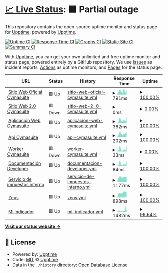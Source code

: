 # [📈 Live Status](https://cymasuite.github.io): <!--live status--> **🟧 Partial outage**

This repository contains the open-source uptime monitor and status page for [Upptime](https://upptime.js.org), powered by [Upptime](https://github.com/upptime/upptime).

[![Uptime CI](https://github.com/CymaSuite/upptime/workflows/Uptime%20CI/badge.svg)](https://github.com/CymaSuite/upptime/actions?query=workflow%3A%22Uptime+CI%22)
[![Response Time CI](https://github.com/CymaSuite/upptime/workflows/Response%20Time%20CI/badge.svg)](https://github.com/CymaSuite/upptime/actions?query=workflow%3A%22Response+Time+CI%22)
[![Graphs CI](https://github.com/CymaSuite/upptime/workflows/Graphs%20CI/badge.svg)](https://github.com/CymaSuite/upptime/actions?query=workflow%3A%22Graphs+CI%22)
[![Static Site CI](https://github.com/CymaSuite/upptime/workflows/Static%20Site%20CI/badge.svg)](https://github.com/CymaSuite/upptime/actions?query=workflow%3A%22Static+Site+CI%22)
[![Summary CI](https://github.com/CymaSuite/upptime/workflows/Summary%20CI/badge.svg)](https://github.com/CymaSuite/upptime/actions?query=workflow%3A%22Summary+CI%22)

With [Upptime](https://upptime.js.org), you can get your own unlimited and free uptime monitor and status page, powered entirely by a GitHub repository. We use [Issues](https://github.com/upptime/upptime/issues) as incident reports, [Actions](https://github.com/CymaSuite/upptime/actions) as uptime monitors, and [Pages](https://cymasuite.github.io) for the status page.

<!--start: status pages-->
<!-- This summary is generated by Upptime (https://github.com/upptime/upptime) -->
<!-- Do not edit this manually, your changes will be overwritten -->
<!-- prettier-ignore -->
| URL | Status | History | Response Time | Uptime |
| --- | ------ | ------- | ------------- | ------ |
| <img alt="" src="https://icons.duckduckgo.com/ip3/www.cymasuite.com.ico" height="13"> [Sitio Web Oficial Cymasuite](https://www.cymasuite.com) | 🟩 Up | [sitio-web-oficial-cymasuite.yml](https://github.com/CymaSuite/upptime/commits/HEAD/history/sitio-web-oficial-cymasuite.yml) | <details><summary><img alt="Response time graph" src="./graphs/sitio-web-oficial-cymasuite/response-time-week.png" height="20"> 791ms</summary><br><a href="https://CymaSuite.github.io/upptime/history/sitio-web-oficial-cymasuite"><img alt="Response time 1410" src="https://img.shields.io/endpoint?url=https%3A%2F%2Fraw.githubusercontent.com%2FCymaSuite%2Fupptime%2FHEAD%2Fapi%2Fsitio-web-oficial-cymasuite%2Fresponse-time.json"></a><br><a href="https://CymaSuite.github.io/upptime/history/sitio-web-oficial-cymasuite"><img alt="24-hour response time 987" src="https://img.shields.io/endpoint?url=https%3A%2F%2Fraw.githubusercontent.com%2FCymaSuite%2Fupptime%2FHEAD%2Fapi%2Fsitio-web-oficial-cymasuite%2Fresponse-time-day.json"></a><br><a href="https://CymaSuite.github.io/upptime/history/sitio-web-oficial-cymasuite"><img alt="7-day response time 791" src="https://img.shields.io/endpoint?url=https%3A%2F%2Fraw.githubusercontent.com%2FCymaSuite%2Fupptime%2FHEAD%2Fapi%2Fsitio-web-oficial-cymasuite%2Fresponse-time-week.json"></a><br><a href="https://CymaSuite.github.io/upptime/history/sitio-web-oficial-cymasuite"><img alt="30-day response time 729" src="https://img.shields.io/endpoint?url=https%3A%2F%2Fraw.githubusercontent.com%2FCymaSuite%2Fupptime%2FHEAD%2Fapi%2Fsitio-web-oficial-cymasuite%2Fresponse-time-month.json"></a><br><a href="https://CymaSuite.github.io/upptime/history/sitio-web-oficial-cymasuite"><img alt="1-year response time 1791" src="https://img.shields.io/endpoint?url=https%3A%2F%2Fraw.githubusercontent.com%2FCymaSuite%2Fupptime%2FHEAD%2Fapi%2Fsitio-web-oficial-cymasuite%2Fresponse-time-year.json"></a></details> | <details><summary><a href="https://CymaSuite.github.io/upptime/history/sitio-web-oficial-cymasuite">100.00%</a></summary><a href="https://CymaSuite.github.io/upptime/history/sitio-web-oficial-cymasuite"><img alt="All-time uptime 99.65%" src="https://img.shields.io/endpoint?url=https%3A%2F%2Fraw.githubusercontent.com%2FCymaSuite%2Fupptime%2FHEAD%2Fapi%2Fsitio-web-oficial-cymasuite%2Fuptime.json"></a><br><a href="https://CymaSuite.github.io/upptime/history/sitio-web-oficial-cymasuite"><img alt="24-hour uptime 100.00%" src="https://img.shields.io/endpoint?url=https%3A%2F%2Fraw.githubusercontent.com%2FCymaSuite%2Fupptime%2FHEAD%2Fapi%2Fsitio-web-oficial-cymasuite%2Fuptime-day.json"></a><br><a href="https://CymaSuite.github.io/upptime/history/sitio-web-oficial-cymasuite"><img alt="7-day uptime 100.00%" src="https://img.shields.io/endpoint?url=https%3A%2F%2Fraw.githubusercontent.com%2FCymaSuite%2Fupptime%2FHEAD%2Fapi%2Fsitio-web-oficial-cymasuite%2Fuptime-week.json"></a><br><a href="https://CymaSuite.github.io/upptime/history/sitio-web-oficial-cymasuite"><img alt="30-day uptime 100.00%" src="https://img.shields.io/endpoint?url=https%3A%2F%2Fraw.githubusercontent.com%2FCymaSuite%2Fupptime%2FHEAD%2Fapi%2Fsitio-web-oficial-cymasuite%2Fuptime-month.json"></a><br><a href="https://CymaSuite.github.io/upptime/history/sitio-web-oficial-cymasuite"><img alt="1-year uptime 99.09%" src="https://img.shields.io/endpoint?url=https%3A%2F%2Fraw.githubusercontent.com%2FCymaSuite%2Fupptime%2FHEAD%2Fapi%2Fsitio-web-oficial-cymasuite%2Fuptime-year.json"></a></details>
| <img alt="" src="https://icons.duckduckgo.com/ip3/web.cymasuite.com.ico" height="13"> [Sitio Web 2.0 Cymasuite](https://web.cymasuite.com) | 🟥 Down | [sitio-web-2-0-cymasuite.yml](https://github.com/CymaSuite/upptime/commits/HEAD/history/sitio-web-2-0-cymasuite.yml) | <details><summary><img alt="Response time graph" src="./graphs/sitio-web-2-0-cymasuite/response-time-week.png" height="20"> 0ms</summary><br><a href="https://CymaSuite.github.io/upptime/history/sitio-web-2-0-cymasuite"><img alt="Response time 0" src="https://img.shields.io/endpoint?url=https%3A%2F%2Fraw.githubusercontent.com%2FCymaSuite%2Fupptime%2FHEAD%2Fapi%2Fsitio-web-2-0-cymasuite%2Fresponse-time.json"></a><br><a href="https://CymaSuite.github.io/upptime/history/sitio-web-2-0-cymasuite"><img alt="24-hour response time 0" src="https://img.shields.io/endpoint?url=https%3A%2F%2Fraw.githubusercontent.com%2FCymaSuite%2Fupptime%2FHEAD%2Fapi%2Fsitio-web-2-0-cymasuite%2Fresponse-time-day.json"></a><br><a href="https://CymaSuite.github.io/upptime/history/sitio-web-2-0-cymasuite"><img alt="7-day response time 0" src="https://img.shields.io/endpoint?url=https%3A%2F%2Fraw.githubusercontent.com%2FCymaSuite%2Fupptime%2FHEAD%2Fapi%2Fsitio-web-2-0-cymasuite%2Fresponse-time-week.json"></a><br><a href="https://CymaSuite.github.io/upptime/history/sitio-web-2-0-cymasuite"><img alt="30-day response time 0" src="https://img.shields.io/endpoint?url=https%3A%2F%2Fraw.githubusercontent.com%2FCymaSuite%2Fupptime%2FHEAD%2Fapi%2Fsitio-web-2-0-cymasuite%2Fresponse-time-month.json"></a><br><a href="https://CymaSuite.github.io/upptime/history/sitio-web-2-0-cymasuite"><img alt="1-year response time 0" src="https://img.shields.io/endpoint?url=https%3A%2F%2Fraw.githubusercontent.com%2FCymaSuite%2Fupptime%2FHEAD%2Fapi%2Fsitio-web-2-0-cymasuite%2Fresponse-time-year.json"></a></details> | <details><summary><a href="https://CymaSuite.github.io/upptime/history/sitio-web-2-0-cymasuite">0.00%</a></summary><a href="https://CymaSuite.github.io/upptime/history/sitio-web-2-0-cymasuite"><img alt="All-time uptime 0.71%" src="https://img.shields.io/endpoint?url=https%3A%2F%2Fraw.githubusercontent.com%2FCymaSuite%2Fupptime%2FHEAD%2Fapi%2Fsitio-web-2-0-cymasuite%2Fuptime.json"></a><br><a href="https://CymaSuite.github.io/upptime/history/sitio-web-2-0-cymasuite"><img alt="24-hour uptime 0.00%" src="https://img.shields.io/endpoint?url=https%3A%2F%2Fraw.githubusercontent.com%2FCymaSuite%2Fupptime%2FHEAD%2Fapi%2Fsitio-web-2-0-cymasuite%2Fuptime-day.json"></a><br><a href="https://CymaSuite.github.io/upptime/history/sitio-web-2-0-cymasuite"><img alt="7-day uptime 0.00%" src="https://img.shields.io/endpoint?url=https%3A%2F%2Fraw.githubusercontent.com%2FCymaSuite%2Fupptime%2FHEAD%2Fapi%2Fsitio-web-2-0-cymasuite%2Fuptime-week.json"></a><br><a href="https://CymaSuite.github.io/upptime/history/sitio-web-2-0-cymasuite"><img alt="30-day uptime 0.00%" src="https://img.shields.io/endpoint?url=https%3A%2F%2Fraw.githubusercontent.com%2FCymaSuite%2Fupptime%2FHEAD%2Fapi%2Fsitio-web-2-0-cymasuite%2Fuptime-month.json"></a><br><a href="https://CymaSuite.github.io/upptime/history/sitio-web-2-0-cymasuite"><img alt="1-year uptime 0.00%" src="https://img.shields.io/endpoint?url=https%3A%2F%2Fraw.githubusercontent.com%2FCymaSuite%2Fupptime%2FHEAD%2Fapi%2Fsitio-web-2-0-cymasuite%2Fuptime-year.json"></a></details>
| <img alt="" src="https://icons.duckduckgo.com/ip3/app.cymasuite.com.ico" height="13"> [Aplicación Web Cymasuite](https://app.cymasuite.com) | 🟩 Up | [aplicacion-web-cymasuite.yml](https://github.com/CymaSuite/upptime/commits/HEAD/history/aplicacion-web-cymasuite.yml) | <details><summary><img alt="Response time graph" src="./graphs/aplicacion-web-cymasuite/response-time-week.png" height="20"> 382ms</summary><br><a href="https://CymaSuite.github.io/upptime/history/aplicacion-web-cymasuite"><img alt="Response time 423" src="https://img.shields.io/endpoint?url=https%3A%2F%2Fraw.githubusercontent.com%2FCymaSuite%2Fupptime%2FHEAD%2Fapi%2Faplicacion-web-cymasuite%2Fresponse-time.json"></a><br><a href="https://CymaSuite.github.io/upptime/history/aplicacion-web-cymasuite"><img alt="24-hour response time 739" src="https://img.shields.io/endpoint?url=https%3A%2F%2Fraw.githubusercontent.com%2FCymaSuite%2Fupptime%2FHEAD%2Fapi%2Faplicacion-web-cymasuite%2Fresponse-time-day.json"></a><br><a href="https://CymaSuite.github.io/upptime/history/aplicacion-web-cymasuite"><img alt="7-day response time 382" src="https://img.shields.io/endpoint?url=https%3A%2F%2Fraw.githubusercontent.com%2FCymaSuite%2Fupptime%2FHEAD%2Fapi%2Faplicacion-web-cymasuite%2Fresponse-time-week.json"></a><br><a href="https://CymaSuite.github.io/upptime/history/aplicacion-web-cymasuite"><img alt="30-day response time 367" src="https://img.shields.io/endpoint?url=https%3A%2F%2Fraw.githubusercontent.com%2FCymaSuite%2Fupptime%2FHEAD%2Fapi%2Faplicacion-web-cymasuite%2Fresponse-time-month.json"></a><br><a href="https://CymaSuite.github.io/upptime/history/aplicacion-web-cymasuite"><img alt="1-year response time 428" src="https://img.shields.io/endpoint?url=https%3A%2F%2Fraw.githubusercontent.com%2FCymaSuite%2Fupptime%2FHEAD%2Fapi%2Faplicacion-web-cymasuite%2Fresponse-time-year.json"></a></details> | <details><summary><a href="https://CymaSuite.github.io/upptime/history/aplicacion-web-cymasuite">100.00%</a></summary><a href="https://CymaSuite.github.io/upptime/history/aplicacion-web-cymasuite"><img alt="All-time uptime 99.99%" src="https://img.shields.io/endpoint?url=https%3A%2F%2Fraw.githubusercontent.com%2FCymaSuite%2Fupptime%2FHEAD%2Fapi%2Faplicacion-web-cymasuite%2Fuptime.json"></a><br><a href="https://CymaSuite.github.io/upptime/history/aplicacion-web-cymasuite"><img alt="24-hour uptime 100.00%" src="https://img.shields.io/endpoint?url=https%3A%2F%2Fraw.githubusercontent.com%2FCymaSuite%2Fupptime%2FHEAD%2Fapi%2Faplicacion-web-cymasuite%2Fuptime-day.json"></a><br><a href="https://CymaSuite.github.io/upptime/history/aplicacion-web-cymasuite"><img alt="7-day uptime 100.00%" src="https://img.shields.io/endpoint?url=https%3A%2F%2Fraw.githubusercontent.com%2FCymaSuite%2Fupptime%2FHEAD%2Fapi%2Faplicacion-web-cymasuite%2Fuptime-week.json"></a><br><a href="https://CymaSuite.github.io/upptime/history/aplicacion-web-cymasuite"><img alt="30-day uptime 100.00%" src="https://img.shields.io/endpoint?url=https%3A%2F%2Fraw.githubusercontent.com%2FCymaSuite%2Fupptime%2FHEAD%2Fapi%2Faplicacion-web-cymasuite%2Fuptime-month.json"></a><br><a href="https://CymaSuite.github.io/upptime/history/aplicacion-web-cymasuite"><img alt="1-year uptime 99.99%" src="https://img.shields.io/endpoint?url=https%3A%2F%2Fraw.githubusercontent.com%2FCymaSuite%2Fupptime%2FHEAD%2Fapi%2Faplicacion-web-cymasuite%2Fuptime-year.json"></a></details>
| <img alt="" src="https://icons.duckduckgo.com/ip3/api.cymasuite.com.ico" height="13"> [Api Cymasuite](https://api.cymasuite.com/api/v1/healthcheck) | 🟩 Up | [api-cymasuite.yml](https://github.com/CymaSuite/upptime/commits/HEAD/history/api-cymasuite.yml) | <details><summary><img alt="Response time graph" src="./graphs/api-cymasuite/response-time-week.png" height="20"> 202ms</summary><br><a href="https://CymaSuite.github.io/upptime/history/api-cymasuite"><img alt="Response time 184" src="https://img.shields.io/endpoint?url=https%3A%2F%2Fraw.githubusercontent.com%2FCymaSuite%2Fupptime%2FHEAD%2Fapi%2Fapi-cymasuite%2Fresponse-time.json"></a><br><a href="https://CymaSuite.github.io/upptime/history/api-cymasuite"><img alt="24-hour response time 309" src="https://img.shields.io/endpoint?url=https%3A%2F%2Fraw.githubusercontent.com%2FCymaSuite%2Fupptime%2FHEAD%2Fapi%2Fapi-cymasuite%2Fresponse-time-day.json"></a><br><a href="https://CymaSuite.github.io/upptime/history/api-cymasuite"><img alt="7-day response time 202" src="https://img.shields.io/endpoint?url=https%3A%2F%2Fraw.githubusercontent.com%2FCymaSuite%2Fupptime%2FHEAD%2Fapi%2Fapi-cymasuite%2Fresponse-time-week.json"></a><br><a href="https://CymaSuite.github.io/upptime/history/api-cymasuite"><img alt="30-day response time 180" src="https://img.shields.io/endpoint?url=https%3A%2F%2Fraw.githubusercontent.com%2FCymaSuite%2Fupptime%2FHEAD%2Fapi%2Fapi-cymasuite%2Fresponse-time-month.json"></a><br><a href="https://CymaSuite.github.io/upptime/history/api-cymasuite"><img alt="1-year response time 179" src="https://img.shields.io/endpoint?url=https%3A%2F%2Fraw.githubusercontent.com%2FCymaSuite%2Fupptime%2FHEAD%2Fapi%2Fapi-cymasuite%2Fresponse-time-year.json"></a></details> | <details><summary><a href="https://CymaSuite.github.io/upptime/history/api-cymasuite">100.00%</a></summary><a href="https://CymaSuite.github.io/upptime/history/api-cymasuite"><img alt="All-time uptime 99.61%" src="https://img.shields.io/endpoint?url=https%3A%2F%2Fraw.githubusercontent.com%2FCymaSuite%2Fupptime%2FHEAD%2Fapi%2Fapi-cymasuite%2Fuptime.json"></a><br><a href="https://CymaSuite.github.io/upptime/history/api-cymasuite"><img alt="24-hour uptime 100.00%" src="https://img.shields.io/endpoint?url=https%3A%2F%2Fraw.githubusercontent.com%2FCymaSuite%2Fupptime%2FHEAD%2Fapi%2Fapi-cymasuite%2Fuptime-day.json"></a><br><a href="https://CymaSuite.github.io/upptime/history/api-cymasuite"><img alt="7-day uptime 100.00%" src="https://img.shields.io/endpoint?url=https%3A%2F%2Fraw.githubusercontent.com%2FCymaSuite%2Fupptime%2FHEAD%2Fapi%2Fapi-cymasuite%2Fuptime-week.json"></a><br><a href="https://CymaSuite.github.io/upptime/history/api-cymasuite"><img alt="30-day uptime 100.00%" src="https://img.shields.io/endpoint?url=https%3A%2F%2Fraw.githubusercontent.com%2FCymaSuite%2Fupptime%2FHEAD%2Fapi%2Fapi-cymasuite%2Fuptime-month.json"></a><br><a href="https://CymaSuite.github.io/upptime/history/api-cymasuite"><img alt="1-year uptime 99.61%" src="https://img.shields.io/endpoint?url=https%3A%2F%2Fraw.githubusercontent.com%2FCymaSuite%2Fupptime%2FHEAD%2Fapi%2Fapi-cymasuite%2Fuptime-year.json"></a></details>
| <img alt="" src="https://icons.duckduckgo.com/ip3/api.cymasuite.com.ico" height="13"> [Worker Cymasuite](https://api.cymasuite.com/sidekiq) | 🟥 Down | [worker-cymasuite.yml](https://github.com/CymaSuite/upptime/commits/HEAD/history/worker-cymasuite.yml) | <details><summary><img alt="Response time graph" src="./graphs/worker-cymasuite/response-time-week.png" height="20"> 33ms</summary><br><a href="https://CymaSuite.github.io/upptime/history/worker-cymasuite"><img alt="Response time 85" src="https://img.shields.io/endpoint?url=https%3A%2F%2Fraw.githubusercontent.com%2FCymaSuite%2Fupptime%2FHEAD%2Fapi%2Fworker-cymasuite%2Fresponse-time.json"></a><br><a href="https://CymaSuite.github.io/upptime/history/worker-cymasuite"><img alt="24-hour response time 71" src="https://img.shields.io/endpoint?url=https%3A%2F%2Fraw.githubusercontent.com%2FCymaSuite%2Fupptime%2FHEAD%2Fapi%2Fworker-cymasuite%2Fresponse-time-day.json"></a><br><a href="https://CymaSuite.github.io/upptime/history/worker-cymasuite"><img alt="7-day response time 33" src="https://img.shields.io/endpoint?url=https%3A%2F%2Fraw.githubusercontent.com%2FCymaSuite%2Fupptime%2FHEAD%2Fapi%2Fworker-cymasuite%2Fresponse-time-week.json"></a><br><a href="https://CymaSuite.github.io/upptime/history/worker-cymasuite"><img alt="30-day response time 32" src="https://img.shields.io/endpoint?url=https%3A%2F%2Fraw.githubusercontent.com%2FCymaSuite%2Fupptime%2FHEAD%2Fapi%2Fworker-cymasuite%2Fresponse-time-month.json"></a><br><a href="https://CymaSuite.github.io/upptime/history/worker-cymasuite"><img alt="1-year response time 70" src="https://img.shields.io/endpoint?url=https%3A%2F%2Fraw.githubusercontent.com%2FCymaSuite%2Fupptime%2FHEAD%2Fapi%2Fworker-cymasuite%2Fresponse-time-year.json"></a></details> | <details><summary><a href="https://CymaSuite.github.io/upptime/history/worker-cymasuite">0.00%</a></summary><a href="https://CymaSuite.github.io/upptime/history/worker-cymasuite"><img alt="All-time uptime 91.79%" src="https://img.shields.io/endpoint?url=https%3A%2F%2Fraw.githubusercontent.com%2FCymaSuite%2Fupptime%2FHEAD%2Fapi%2Fworker-cymasuite%2Fuptime.json"></a><br><a href="https://CymaSuite.github.io/upptime/history/worker-cymasuite"><img alt="24-hour uptime 0.00%" src="https://img.shields.io/endpoint?url=https%3A%2F%2Fraw.githubusercontent.com%2FCymaSuite%2Fupptime%2FHEAD%2Fapi%2Fworker-cymasuite%2Fuptime-day.json"></a><br><a href="https://CymaSuite.github.io/upptime/history/worker-cymasuite"><img alt="7-day uptime 0.00%" src="https://img.shields.io/endpoint?url=https%3A%2F%2Fraw.githubusercontent.com%2FCymaSuite%2Fupptime%2FHEAD%2Fapi%2Fworker-cymasuite%2Fuptime-week.json"></a><br><a href="https://CymaSuite.github.io/upptime/history/worker-cymasuite"><img alt="30-day uptime 0.00%" src="https://img.shields.io/endpoint?url=https%3A%2F%2Fraw.githubusercontent.com%2FCymaSuite%2Fupptime%2FHEAD%2Fapi%2Fworker-cymasuite%2Fuptime-month.json"></a><br><a href="https://CymaSuite.github.io/upptime/history/worker-cymasuite"><img alt="1-year uptime 78.49%" src="https://img.shields.io/endpoint?url=https%3A%2F%2Fraw.githubusercontent.com%2FCymaSuite%2Fupptime%2FHEAD%2Fapi%2Fworker-cymasuite%2Fuptime-year.json"></a></details>
| <img alt="" src="https://icons.duckduckgo.com/ip3/api.cymasuite.com.ico" height="13"> [Documentación Developer](https://api.cymasuite.com/api-docs/index.html) | 🟩 Up | [documentacion-developer.yml](https://github.com/CymaSuite/upptime/commits/HEAD/history/documentacion-developer.yml) | <details><summary><img alt="Response time graph" src="./graphs/documentacion-developer/response-time-week.png" height="20"> 84ms</summary><br><a href="https://CymaSuite.github.io/upptime/history/documentacion-developer"><img alt="Response time 110" src="https://img.shields.io/endpoint?url=https%3A%2F%2Fraw.githubusercontent.com%2FCymaSuite%2Fupptime%2FHEAD%2Fapi%2Fdocumentacion-developer%2Fresponse-time.json"></a><br><a href="https://CymaSuite.github.io/upptime/history/documentacion-developer"><img alt="24-hour response time 196" src="https://img.shields.io/endpoint?url=https%3A%2F%2Fraw.githubusercontent.com%2FCymaSuite%2Fupptime%2FHEAD%2Fapi%2Fdocumentacion-developer%2Fresponse-time-day.json"></a><br><a href="https://CymaSuite.github.io/upptime/history/documentacion-developer"><img alt="7-day response time 84" src="https://img.shields.io/endpoint?url=https%3A%2F%2Fraw.githubusercontent.com%2FCymaSuite%2Fupptime%2FHEAD%2Fapi%2Fdocumentacion-developer%2Fresponse-time-week.json"></a><br><a href="https://CymaSuite.github.io/upptime/history/documentacion-developer"><img alt="30-day response time 76" src="https://img.shields.io/endpoint?url=https%3A%2F%2Fraw.githubusercontent.com%2FCymaSuite%2Fupptime%2FHEAD%2Fapi%2Fdocumentacion-developer%2Fresponse-time-month.json"></a><br><a href="https://CymaSuite.github.io/upptime/history/documentacion-developer"><img alt="1-year response time 106" src="https://img.shields.io/endpoint?url=https%3A%2F%2Fraw.githubusercontent.com%2FCymaSuite%2Fupptime%2FHEAD%2Fapi%2Fdocumentacion-developer%2Fresponse-time-year.json"></a></details> | <details><summary><a href="https://CymaSuite.github.io/upptime/history/documentacion-developer">100.00%</a></summary><a href="https://CymaSuite.github.io/upptime/history/documentacion-developer"><img alt="All-time uptime 99.63%" src="https://img.shields.io/endpoint?url=https%3A%2F%2Fraw.githubusercontent.com%2FCymaSuite%2Fupptime%2FHEAD%2Fapi%2Fdocumentacion-developer%2Fuptime.json"></a><br><a href="https://CymaSuite.github.io/upptime/history/documentacion-developer"><img alt="24-hour uptime 100.00%" src="https://img.shields.io/endpoint?url=https%3A%2F%2Fraw.githubusercontent.com%2FCymaSuite%2Fupptime%2FHEAD%2Fapi%2Fdocumentacion-developer%2Fuptime-day.json"></a><br><a href="https://CymaSuite.github.io/upptime/history/documentacion-developer"><img alt="7-day uptime 100.00%" src="https://img.shields.io/endpoint?url=https%3A%2F%2Fraw.githubusercontent.com%2FCymaSuite%2Fupptime%2FHEAD%2Fapi%2Fdocumentacion-developer%2Fuptime-week.json"></a><br><a href="https://CymaSuite.github.io/upptime/history/documentacion-developer"><img alt="30-day uptime 100.00%" src="https://img.shields.io/endpoint?url=https%3A%2F%2Fraw.githubusercontent.com%2FCymaSuite%2Fupptime%2FHEAD%2Fapi%2Fdocumentacion-developer%2Fuptime-month.json"></a><br><a href="https://CymaSuite.github.io/upptime/history/documentacion-developer"><img alt="1-year uptime 99.62%" src="https://img.shields.io/endpoint?url=https%3A%2F%2Fraw.githubusercontent.com%2FCymaSuite%2Fupptime%2FHEAD%2Fapi%2Fdocumentacion-developer%2Fuptime-year.json"></a></details>
| <img alt="" src="https://icons.duckduckgo.com/ip3/homer.sii.cl.ico" height="13"> [Servicio de impuestos interno](https://homer.sii.cl) | 🟩 Up | [servicio-de-impuestos-interno.yml](https://github.com/CymaSuite/upptime/commits/HEAD/history/servicio-de-impuestos-interno.yml) | <details><summary><img alt="Response time graph" src="./graphs/servicio-de-impuestos-interno/response-time-week.png" height="20"> 1177ms</summary><br><a href="https://CymaSuite.github.io/upptime/history/servicio-de-impuestos-interno"><img alt="Response time 842" src="https://img.shields.io/endpoint?url=https%3A%2F%2Fraw.githubusercontent.com%2FCymaSuite%2Fupptime%2FHEAD%2Fapi%2Fservicio-de-impuestos-interno%2Fresponse-time.json"></a><br><a href="https://CymaSuite.github.io/upptime/history/servicio-de-impuestos-interno"><img alt="24-hour response time 1353" src="https://img.shields.io/endpoint?url=https%3A%2F%2Fraw.githubusercontent.com%2FCymaSuite%2Fupptime%2FHEAD%2Fapi%2Fservicio-de-impuestos-interno%2Fresponse-time-day.json"></a><br><a href="https://CymaSuite.github.io/upptime/history/servicio-de-impuestos-interno"><img alt="7-day response time 1177" src="https://img.shields.io/endpoint?url=https%3A%2F%2Fraw.githubusercontent.com%2FCymaSuite%2Fupptime%2FHEAD%2Fapi%2Fservicio-de-impuestos-interno%2Fresponse-time-week.json"></a><br><a href="https://CymaSuite.github.io/upptime/history/servicio-de-impuestos-interno"><img alt="30-day response time 1101" src="https://img.shields.io/endpoint?url=https%3A%2F%2Fraw.githubusercontent.com%2FCymaSuite%2Fupptime%2FHEAD%2Fapi%2Fservicio-de-impuestos-interno%2Fresponse-time-month.json"></a><br><a href="https://CymaSuite.github.io/upptime/history/servicio-de-impuestos-interno"><img alt="1-year response time 825" src="https://img.shields.io/endpoint?url=https%3A%2F%2Fraw.githubusercontent.com%2FCymaSuite%2Fupptime%2FHEAD%2Fapi%2Fservicio-de-impuestos-interno%2Fresponse-time-year.json"></a></details> | <details><summary><a href="https://CymaSuite.github.io/upptime/history/servicio-de-impuestos-interno">100.00%</a></summary><a href="https://CymaSuite.github.io/upptime/history/servicio-de-impuestos-interno"><img alt="All-time uptime 99.63%" src="https://img.shields.io/endpoint?url=https%3A%2F%2Fraw.githubusercontent.com%2FCymaSuite%2Fupptime%2FHEAD%2Fapi%2Fservicio-de-impuestos-interno%2Fuptime.json"></a><br><a href="https://CymaSuite.github.io/upptime/history/servicio-de-impuestos-interno"><img alt="24-hour uptime 100.00%" src="https://img.shields.io/endpoint?url=https%3A%2F%2Fraw.githubusercontent.com%2FCymaSuite%2Fupptime%2FHEAD%2Fapi%2Fservicio-de-impuestos-interno%2Fuptime-day.json"></a><br><a href="https://CymaSuite.github.io/upptime/history/servicio-de-impuestos-interno"><img alt="7-day uptime 100.00%" src="https://img.shields.io/endpoint?url=https%3A%2F%2Fraw.githubusercontent.com%2FCymaSuite%2Fupptime%2FHEAD%2Fapi%2Fservicio-de-impuestos-interno%2Fuptime-week.json"></a><br><a href="https://CymaSuite.github.io/upptime/history/servicio-de-impuestos-interno"><img alt="30-day uptime 98.85%" src="https://img.shields.io/endpoint?url=https%3A%2F%2Fraw.githubusercontent.com%2FCymaSuite%2Fupptime%2FHEAD%2Fapi%2Fservicio-de-impuestos-interno%2Fuptime-month.json"></a><br><a href="https://CymaSuite.github.io/upptime/history/servicio-de-impuestos-interno"><img alt="1-year uptime 98.99%" src="https://img.shields.io/endpoint?url=https%3A%2F%2Fraw.githubusercontent.com%2FCymaSuite%2Fupptime%2FHEAD%2Fapi%2Fservicio-de-impuestos-interno%2Fuptime-year.json"></a></details>
| <img alt="" src="https://icons.duckduckgo.com/ip3/zeusr.sii.cl.ico" height="13"> [Zeus](https://zeusr.sii.cl) | 🟩 Up | [zeus.yml](https://github.com/CymaSuite/upptime/commits/HEAD/history/zeus.yml) | <details><summary><img alt="Response time graph" src="./graphs/zeus/response-time-week.png" height="20"> 898ms</summary><br><a href="https://CymaSuite.github.io/upptime/history/zeus"><img alt="Response time 831" src="https://img.shields.io/endpoint?url=https%3A%2F%2Fraw.githubusercontent.com%2FCymaSuite%2Fupptime%2FHEAD%2Fapi%2Fzeus%2Fresponse-time.json"></a><br><a href="https://CymaSuite.github.io/upptime/history/zeus"><img alt="24-hour response time 945" src="https://img.shields.io/endpoint?url=https%3A%2F%2Fraw.githubusercontent.com%2FCymaSuite%2Fupptime%2FHEAD%2Fapi%2Fzeus%2Fresponse-time-day.json"></a><br><a href="https://CymaSuite.github.io/upptime/history/zeus"><img alt="7-day response time 898" src="https://img.shields.io/endpoint?url=https%3A%2F%2Fraw.githubusercontent.com%2FCymaSuite%2Fupptime%2FHEAD%2Fapi%2Fzeus%2Fresponse-time-week.json"></a><br><a href="https://CymaSuite.github.io/upptime/history/zeus"><img alt="30-day response time 950" src="https://img.shields.io/endpoint?url=https%3A%2F%2Fraw.githubusercontent.com%2FCymaSuite%2Fupptime%2FHEAD%2Fapi%2Fzeus%2Fresponse-time-month.json"></a><br><a href="https://CymaSuite.github.io/upptime/history/zeus"><img alt="1-year response time 840" src="https://img.shields.io/endpoint?url=https%3A%2F%2Fraw.githubusercontent.com%2FCymaSuite%2Fupptime%2FHEAD%2Fapi%2Fzeus%2Fresponse-time-year.json"></a></details> | <details><summary><a href="https://CymaSuite.github.io/upptime/history/zeus">100.00%</a></summary><a href="https://CymaSuite.github.io/upptime/history/zeus"><img alt="All-time uptime 99.95%" src="https://img.shields.io/endpoint?url=https%3A%2F%2Fraw.githubusercontent.com%2FCymaSuite%2Fupptime%2FHEAD%2Fapi%2Fzeus%2Fuptime.json"></a><br><a href="https://CymaSuite.github.io/upptime/history/zeus"><img alt="24-hour uptime 100.00%" src="https://img.shields.io/endpoint?url=https%3A%2F%2Fraw.githubusercontent.com%2FCymaSuite%2Fupptime%2FHEAD%2Fapi%2Fzeus%2Fuptime-day.json"></a><br><a href="https://CymaSuite.github.io/upptime/history/zeus"><img alt="7-day uptime 100.00%" src="https://img.shields.io/endpoint?url=https%3A%2F%2Fraw.githubusercontent.com%2FCymaSuite%2Fupptime%2FHEAD%2Fapi%2Fzeus%2Fuptime-week.json"></a><br><a href="https://CymaSuite.github.io/upptime/history/zeus"><img alt="30-day uptime 100.00%" src="https://img.shields.io/endpoint?url=https%3A%2F%2Fraw.githubusercontent.com%2FCymaSuite%2Fupptime%2FHEAD%2Fapi%2Fzeus%2Fuptime-month.json"></a><br><a href="https://CymaSuite.github.io/upptime/history/zeus"><img alt="1-year uptime 99.99%" src="https://img.shields.io/endpoint?url=https%3A%2F%2Fraw.githubusercontent.com%2FCymaSuite%2Fupptime%2FHEAD%2Fapi%2Fzeus%2Fuptime-year.json"></a></details>
| <img alt="" src="https://icons.duckduckgo.com/ip3/mindicador.cl.ico" height="13"> [Mi indicador](https://mindicador.cl) | 🟩 Up | [mi-indicador.yml](https://github.com/CymaSuite/upptime/commits/HEAD/history/mi-indicador.yml) | <details><summary><img alt="Response time graph" src="./graphs/mi-indicador/response-time-week.png" height="20"> 1482ms</summary><br><a href="https://CymaSuite.github.io/upptime/history/mi-indicador"><img alt="Response time 1703" src="https://img.shields.io/endpoint?url=https%3A%2F%2Fraw.githubusercontent.com%2FCymaSuite%2Fupptime%2FHEAD%2Fapi%2Fmi-indicador%2Fresponse-time.json"></a><br><a href="https://CymaSuite.github.io/upptime/history/mi-indicador"><img alt="24-hour response time 4249" src="https://img.shields.io/endpoint?url=https%3A%2F%2Fraw.githubusercontent.com%2FCymaSuite%2Fupptime%2FHEAD%2Fapi%2Fmi-indicador%2Fresponse-time-day.json"></a><br><a href="https://CymaSuite.github.io/upptime/history/mi-indicador"><img alt="7-day response time 1482" src="https://img.shields.io/endpoint?url=https%3A%2F%2Fraw.githubusercontent.com%2FCymaSuite%2Fupptime%2FHEAD%2Fapi%2Fmi-indicador%2Fresponse-time-week.json"></a><br><a href="https://CymaSuite.github.io/upptime/history/mi-indicador"><img alt="30-day response time 995" src="https://img.shields.io/endpoint?url=https%3A%2F%2Fraw.githubusercontent.com%2FCymaSuite%2Fupptime%2FHEAD%2Fapi%2Fmi-indicador%2Fresponse-time-month.json"></a><br><a href="https://CymaSuite.github.io/upptime/history/mi-indicador"><img alt="1-year response time 1908" src="https://img.shields.io/endpoint?url=https%3A%2F%2Fraw.githubusercontent.com%2FCymaSuite%2Fupptime%2FHEAD%2Fapi%2Fmi-indicador%2Fresponse-time-year.json"></a></details> | <details><summary><a href="https://CymaSuite.github.io/upptime/history/mi-indicador">99.64%</a></summary><a href="https://CymaSuite.github.io/upptime/history/mi-indicador"><img alt="All-time uptime 99.55%" src="https://img.shields.io/endpoint?url=https%3A%2F%2Fraw.githubusercontent.com%2FCymaSuite%2Fupptime%2FHEAD%2Fapi%2Fmi-indicador%2Fuptime.json"></a><br><a href="https://CymaSuite.github.io/upptime/history/mi-indicador"><img alt="24-hour uptime 98.77%" src="https://img.shields.io/endpoint?url=https%3A%2F%2Fraw.githubusercontent.com%2FCymaSuite%2Fupptime%2FHEAD%2Fapi%2Fmi-indicador%2Fuptime-day.json"></a><br><a href="https://CymaSuite.github.io/upptime/history/mi-indicador"><img alt="7-day uptime 99.64%" src="https://img.shields.io/endpoint?url=https%3A%2F%2Fraw.githubusercontent.com%2FCymaSuite%2Fupptime%2FHEAD%2Fapi%2Fmi-indicador%2Fuptime-week.json"></a><br><a href="https://CymaSuite.github.io/upptime/history/mi-indicador"><img alt="30-day uptime 99.67%" src="https://img.shields.io/endpoint?url=https%3A%2F%2Fraw.githubusercontent.com%2FCymaSuite%2Fupptime%2FHEAD%2Fapi%2Fmi-indicador%2Fuptime-month.json"></a><br><a href="https://CymaSuite.github.io/upptime/history/mi-indicador"><img alt="1-year uptime 99.82%" src="https://img.shields.io/endpoint?url=https%3A%2F%2Fraw.githubusercontent.com%2FCymaSuite%2Fupptime%2FHEAD%2Fapi%2Fmi-indicador%2Fuptime-year.json"></a></details>

<!--end: status pages-->

[**Visit our status website →**](https://cymasuite.github.io)

## 📄 License

- Powered by: [Upptime](https://github.com/upptime/upptime)
- Code: [MIT](./LICENSE) © [Upptime](https://upptime.js.org)
- Data in the `./history` directory: [Open Database License](https://opendatacommons.org/licenses/odbl/1-0/)
